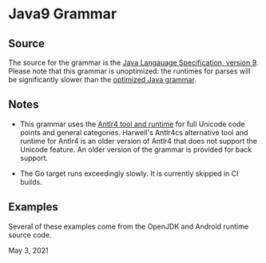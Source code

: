 # Java9 Grammar

## Source

The source for the grammar is the
[Java Langauage Specification, version 9](https://docs.oracle.com/javase/specs/jls/se9/html/index.html).
Please note that this grammar is unoptimized: the runtimes for parses will
be significantly slower than the [optimized Java grammar](https://github.com/antlr/grammars-v4/tree/master/java/java).

## Notes

* This grammar uses the [Antlr4 tool and runtime](https://www.antlr.org/download.html)
for full Unicode code points and general categories.
Harwell's Antlr4cs alternative tool
and runtime for Antlr4 is an older version of Antlr4 that
does not support the Unicode feature. An older version of the grammar
is provided for back support.

* The Go target runs exceedingly slowly. It is currently skipped in CI builds.

## Examples
Several of these examples come from the OpenJDK and
Android runtime source code.

May 3, 2021
